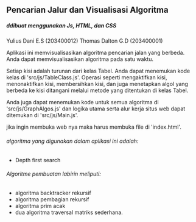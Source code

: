 ## Pencarian Jalur dan Visualisasi Algoritma 
##### ddibuat menggunakan Js, HTML, dan CSS

Yulius Dani E.S (203400012)
Thomas Dalton G.D (203400001)

Aplikasi ini memvisualisasikan algoritma pencarian jalan yang berbeda. Anda dapat memvisualisasikan algoritma pada satu waktu.

Setiap kisi adalah turunan dari kelas Tabel. Anda dapat menemukan kode kelas di 'src/js/TableClass.js'. Operasi seperti mengaktifkan kisi, menonaktifkan kisi, membersihkan kisi, dan juga menetapkan algol yang berbeda ke kisi ditangani melalui metode yang ditentukan di kelas Tabel.

Anda juga dapat menemukan kode untuk semua algoritma di 'src/js/GraphAlgos.js' dan logika utama serta alur kerja situs web dapat ditemukan di 'src/js/Main.js'.

jika ingin membuka web nya maka harus membuka file di 'index.html'.


###### algoritma yang digunakan dalam aplikasi ini adalah:
* Depth first search

###### Algoritme pembuatan labirin meliputi:
* algoritma backtracker rekursif
* algoritma pembagian rekursif
* algoritma prim acak
* dua algoritma traversal matriks sederhana.










